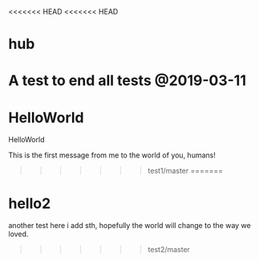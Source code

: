 <<<<<<< HEAD
<<<<<<< HEAD
# hub
A test to end all tests @2019-03-11
=======
# HelloWorld
HelloWorld

This is the first message from me to the world of you, humans!
>>>>>>> test1/master
=======
# hello2
another test
here i add sth, hopefully the world will change to the way we loved.
>>>>>>> test2/master
